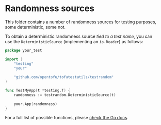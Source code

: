 # Randomness sources

This folder contains a number of randomness sources for testing purposes, some deterministic, some not.

To obtain a deterministic randomness source *tied to a test name*, you can use the `DeterministicSource` (implementing an `io.Reader`) as follows:

```go
package your_test

import (
	"testing"
	"your"
	
	"github.com/opentofu/tofutestutils/testrandom"
)

func TestMyApp(t *testing.T) {
	randomness := testrandom.DeterministicSource(t)
	
    your.App(randomness)	
}
```

For a full list of possible functions, please [check the Go docs](https://pkg.go.dev/github.com/opentofu/tofutestutils/testrandom).